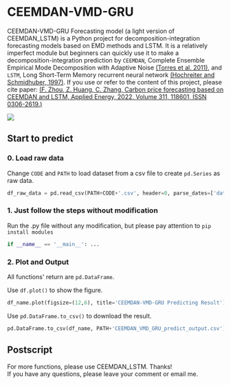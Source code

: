 CEEMDAN-VMD-GRU
===
CEEMDAN-VMD-GRU Forecasting model (a light version of CEEMDAN_LSTM) is a Python project for decomposition-integration forecasting models based on EMD methods and LSTM. It is a relatively imperfect module but beginners can quickly use it to make a decomposition-integration prediction by `CEEMDAN`, Complete Ensemble Empirical Mode Decomposition with Adaptive Noise [(Torres et al. 2011)](https://ieeexplore.ieee.org/abstract/document/5947265/), and `LSTM`, Long Short-Term Memory recurrent neural network [(Hochreiter and Schmidhuber, 1997)](https://ieeexplore.ieee.org/abstract/document/6795963). If you use or refer to the content of this project, please cite paper: [(F. Zhou, Z. Huang, C. Zhang,
Carbon price forecasting based on CEEMDAN and LSTM, Applied Energy, 2022, Volume 311, 118601, ISSN 0306-2619.)](https://doi.org/10.1016/j.apenergy.2022.118601.)

![](https://github.com/FateMurphy/CEEMDAN_LSTM/blob/938a00538b4cdf0abe26be7022129b7cb2852c0e/figure/Hybrid%20CEEMDAN-VMD-LSTM%20predictor%20flowchart.svg)

## Start to predict
### 0. Load raw data
Change `CODE` and `PATH` to load dataset from a csv file to create `pd.Series` as raw data.
```python
df_raw_data = pd.read_csv(PATH+CODE+'.csv', header=0, parse_dates=['date'], date_parser=lambda x: datetime.datetime.strptime(x, '%Y%m%d'))
```
### 1. Just follow the steps without modification
Run the .py file without any modification, but please pay attention to `pip install modules`
```python
if __name__ == '__main__': ...
```

### 2. Plot and Output
All functions' return are `pd.DataFrame`.  

Use `df.plot()` to show the figure.
```python
df_name.plot(figsize=(12,6), title='CEEMDAN-VMD-GRU Predicting Result')
```

Use `pd.DataFrame.to_csv()` to download the result.
```python
pd.DataFrame.to_csv(df_name, PATH+'CEEMDAN_VMD_GRU_predict_output.csv')
```

## Postscript
For more functions, please use CEEMDAN_LSTM. Thanks!  
If you have any questions, please leave your comment or email me.
